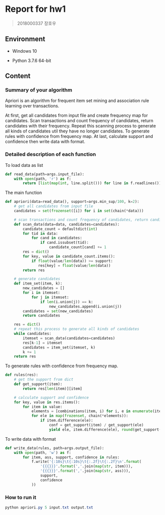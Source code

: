 # Report for hw1

> 2018000337 장호우

## Environment

* Windows 10

* Python 3.7.6 64-bit


## Content

### Summary of your algorithm
Apriori is an algorithm for frequent item set mining and association rule learning over transactions.

At first, get all candidates from input file and create frequency map for candidates. Scan transactions and count frequency of candidates, return candidates with their frequency. Repeat this scanning process to generate all kinds of candidates util they have no longer candidates. To generate rules with confidence from frequency map. At last, calculate support and confidence then write data with format.

### Detailed description of each function
To load data as list
```python
def read_data(path=args.input_file):
    with open(path, 'r') as f:
        return [list(map(int, line.split())) for line in f.readlines()]
```
The main function
```python
def apriori(data=read_data(), support=args.min_sup/100, k=2):
    # get all candidates from input file
    candidates = set(frozenset([i]) for i in set(chain(*data)))

    # scan transactions and count frequency of candidates, return candidates with their frequency
    def scan_data(data=data, candidates=candidates):
        candidate_count = defaultdict(int)
        for tid in data:
            for cand in candidates:
                if cand.issubset(tid):
                    candidate_count[cand] += 1
        res = dict()
        for key, value in candidate_count.items():
            if float(value/len(data)) >= support:
               res[key] = float(value/len(data))
        return res

    # generate candidates
    def item_set(item, k):
        new_candidates = []
        for i in itemset:
            for j in itemset:
                if len(i.union(j)) == k:
                    new_candidates.append(i.union(j))
        candidates = set(new_candidates)
        return candidates

    res = dict()
    # repeat this process to generate all kinds of candidates
    while candidates:
        itemset = scan_data(candidates=candidates)
        res[k-1] = itemset
        candidates = item_set(itemset, k)
        k += 1
    return res
```
To generate rules with confidence from frequency map.
```python
def rules(res):
    # get the support from dict
    def get_support(item):
        return res[len(item)][item]

    # calculate support and confidence
    for key, value in res.items():
        for item in value:
            elements = [combinations(item, i) for i, e in enumerate(item, 1)]
            for ele in map(frozenset, chain(*elements)):
                if item.difference(ele):
                    conf = get_support(item) / get_support(ele)
                    yield ele, item.difference(ele), round(get_support(item)*100, 2), round(conf*100, 2)
```
To write data with format
```python
def write_data(rules, path=args.output_file):
    with open(path, 'w') as f:
        for item, ass, support, confidence in rules:
            f.write('{:10s}\t{:10s}\t{:.2f}\t{:.2f}\n'.format(
                '{{{}}}'.format(','.join(map(str, item))),
                '{{{}}}'.format(','.join(map(str, ass))),
                support,
                confidence
            ))
```

### How to run it

```powershell
python apriori.py 5 input.txt output.txt
```

